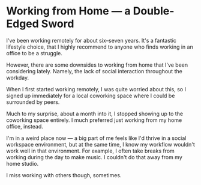 # Working from Home — a Double-Edged Sword

I've been working remotely for about six–seven years. It's a fantastic
lifestyle choice, that I highly recommend to anyone who finds working
in an office to be a struggle.

However, there are some downsides to working from home that I've been
considering lately. Namely, the lack of social interaction throughout the
workday.

When I first started working remotely, I was quite worried about this, so
I signed up immediately for a local coworking space where I could be
surrounded by peers.

Much to my surprise, about a month into it, I stopped showing up to the coworking
space entirely. I much preferred just working from my home office, instead.

I'm in a weird place now — a big part of me feels like I'd thrive in a
social workspace environment, but at the same time, I know my workflow wouldn't
work well in that environment. For example, I often take breaks from working
during the day to make music. I couldn't do that away from my home studio.

I miss working with others though, sometimes.